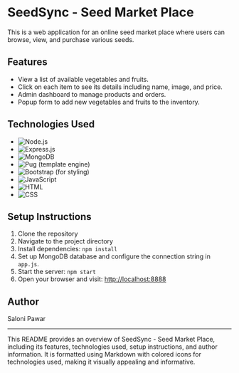 # SeedSync - Seed Market Place

This is a web application for an online seed market place where users can browse, view, and purchase various seeds.

## Features

- View a list of available vegetables and fruits.
- Click on each item to see its details including name, image, and price.
- Admin dashboard to manage products and orders.
- Popup form to add new vegetables and fruits to the inventory.

## Technologies Used

- ![Node.js](https://img.shields.io/badge/Node.js-339933?style=for-the-badge&logo=node.js&logoColor=white)
- ![Express.js](https://img.shields.io/badge/Express.js-000000?style=for-the-badge&logo=express&logoColor=white)
- ![MongoDB](https://img.shields.io/badge/MongoDB-47A248?style=for-the-badge&logo=mongodb&logoColor=white)
- ![Pug](https://img.shields.io/badge/Pug-A86454?style=for-the-badge&logo=pug&logoColor=white) (template engine)
- ![Bootstrap](https://img.shields.io/badge/Bootstrap-7952B3?style=for-the-badge&logo=bootstrap&logoColor=white) (for styling)
- ![JavaScript](https://img.shields.io/badge/JavaScript-F7DF1E?style=for-the-badge&logo=javascript&logoColor=black)
- ![HTML](https://img.shields.io/badge/HTML-E34F26?style=for-the-badge&logo=html5&logoColor=white)
- ![CSS](https://img.shields.io/badge/CSS-1572B6?style=for-the-badge&logo=css3&logoColor=white)

## Setup Instructions

1. Clone the repository
2. Navigate to the project directory
3. Install dependencies: `npm install`
4. Set up MongoDB database and configure the connection string in `app.js`.
5. Start the server: `npm start`
6. Open your browser and visit: [http://localhost:8888](http://localhost:8888)

## Author

Saloni Pawar

---

This README provides an overview of SeedSync - Seed Market Place, including its features, technologies used, setup instructions, and author information. It is formatted using Markdown with colored icons for technologies used, making it visually appealing and informative.
